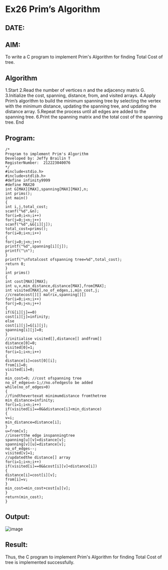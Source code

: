 # Ex26 Prim’s Algorithm
## DATE:
## AIM:
To write a C program to implement Prim's Algorithm for finding Total Cost of tree.

## Algorithm
1.Start
2.Read the number of vertices n and the adjacency matrix G.
3.Initialize the cost, spanning, distance, from, and visited arrays.
4.Apply Prim’s algorithm to build the minimum spanning tree by selecting the vertex with the minimum distance, updating the spanning tree, and updating the distance array.
5.Repeat the process until all edges are added to the spanning tree.
6.Print the spanning matrix and the total cost of the spanning tree.
End

## Program:
```
/*
Program to implement Prim's Algorithm
Developed by: Jeffy Brailin T
RegisterNumber:  212223040076
*/
#include<stdio.h> 
#include<stdlib.h>
#define infinity9999
#define MAX20
int G[MAX][MAX],spanning[MAX][MAX],n; 
int prims();
int main()
{
int i,j,total_cost; 
scanf("%d",&n); 
for(i=0;i<n;i++) 
for(j=0;j<n;j++) 
scanf("%d",&G[i][j]); 
total_cost=prims();
for(i=0;i<n;i++)
{
for(j=0;j<n;j++)
printf("%d",spanning[i][j]); 
printf("\n");
}
printf("\nTotalcost ofspanning tree=%d",total_cost); 
return 0;
}
int prims()
{
int cost[MAX][MAX];
int u,v,min_distance,distance[MAX],from[MAX]; 
int visited[MAX],no_of_edges,i,min_cost,j;
//createcost[][] matrix,spanning[][] 
for(i=0;i<n;i++)
for(j=0;j<n;j++)
{ 
if(G[i][j]==0)
cost[i][j]=infinity; 
else 
cost[i][j]=G[i][j]; 
spanning[i][j]=0;
}
//initialise visited[],distance[] andfrom[] 
distance[0]=0;
visited[0]=1; 
for(i=1;i<n;i++)
{
distance[i]=cost[0][i]; 
from[i]=0; 
visited[i]=0;
}
min_cost=0; //cost ofspanning tree 
no_of_edges=n-1;//no.ofedgesto be added 
while(no_of_edges>0)
{
//findthevertexat minimumdistance fromthetree 
min_distance=infinity;
for(i=1;i<n;i++) 
if(visited[i]==0&&distance[i]<min_distance)
{
v=i; 
min_distance=distance[i];
}
u=from[v];
//insertthe edge inspanningtree 
spanning[u][v]=distance[v]; 
spanning[v][u]=distance[v]; 
no_of_edges--;
visited[v]=1;
//updatedthe distance[] array
for(i=1;i<n;i++) 
if(visited[i]==0&&cost[i][v]<distance[i])
{
distance[i]=cost[i][v]; 
from[i]=v;
}
min_cost=min_cost+cost[u][v];
}
return(min_cost);
}
```

## Output:
![image](https://github.com/user-attachments/assets/e0be1c7f-8f03-474a-9aaa-0a6b25867fef)

## Result:
Thus, the C program to implement Prim's Algorithm for finding Total Cost of tree is implemented successfully.
